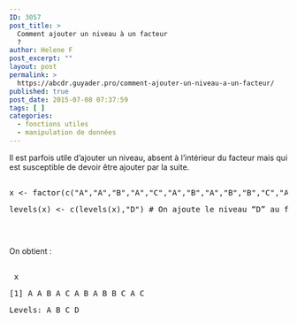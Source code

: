 ```yaml
---
ID: 3057
post_title: >
  Comment ajouter un niveau à un facteur
  ?
author: Helene F
post_excerpt: ""
layout: post
permalink: >
  https://abcdr.guyader.pro/comment-ajouter-un-niveau-a-un-facteur/
published: true
post_date: 2015-07-08 07:37:59
tags: [ ]
categories:
  - fonctions utiles
  - manipulation de données
---
```

<p>Il est parfois utile d’ajouter un niveau, absent à l’intérieur du facteur mais qui est susceptible de devoir être ajouter par la suite.</p><p> <pre lang='rsplus'><br />x &lt;- factor(c("A","A","B","A","C","A","B","A","B","B","C","A","C"))</p><p>levels(x) &lt;- c(levels(x),"D") # On ajoute le niveau “D” au facteur x</p><p></pre>   </p><p>On obtient :</p><p> <pre lang='rsplus'><br /> x</p><p>[1] A A B A C A B A B B C A C</p><p>Levels: A B C D<br /></pre> </p>